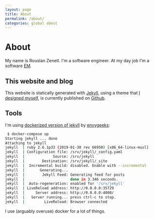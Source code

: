 ```yaml
---
layout: page
title: About
permalink: /about/
categories: global about
---
```

# About

My name is Rouslan Zenetl. I'm a software engineer. At my day job I'm a software [EM](https://en.wikipedia.org/wiki/Engineering_management).

## This website and blog

This website is statically generated with [Jekyll](http://jekyllrb.com/), using a theme that [I designed myself](/blog/designing-my-blog), is currently published on [Github](https://github.com/rzen).

## Tools

I'm using [dockerized version of jekyll](https://hub.docker.com/r/jekyll/jekyll/) by [envygeeks](https://github.com/envygeeks/jekyll-docker):

```bash
 $ docker-compose up
Starting jekyll ... done
Attaching to jekyll
jekyll  | ruby 2.6.1p33 (2019-01-30 rev 66950) [x86_64-linux-musl]
jekyll  | Configuration file: /srv/jekyll/_config.yaml
jekyll  |             Source: /srv/jekyll
jekyll  |        Destination: /srv/jekyll/_site
jekyll  |  Incremental build: disabled. Enable with --incremental
jekyll  |       Generating...
jekyll  |        Jekyll Feed: Generating feed for posts
jekyll  |                     done in 3.346 seconds.
jekyll  |  Auto-regeneration: enabled for '/srv/jekyll'
jekyll  | LiveReload address: http://0.0.0.0:35729
jekyll  |     Server address: http://0.0.0.0:4000/
jekyll  |   Server running... press ctrl-c to stop.
jekyll  |         LiveReload: Browser connected
```

I use (arguably overuse) docker for a lot of things.